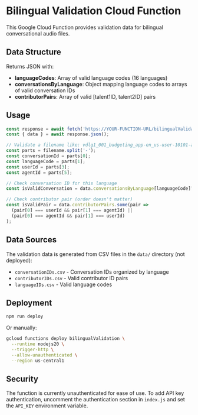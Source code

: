 # Bilingual Validation Cloud Function

This Google Cloud Function provides validation data for bilingual conversational audio files.

## Data Structure

Returns JSON with:
- **languageCodes**: Array of valid language codes (16 languages)
- **conversationsByLanguage**: Object mapping language codes to arrays of valid conversation IDs
- **contributorPairs**: Array of valid [talent1ID, talent2ID] pairs

## Usage

```javascript
const response = await fetch('https://YOUR-FUNCTION-URL/bilingualValidation');
const { data } = await response.json();

// Validate a filename like: vdlg1_001_budgeting_app-en_us-user-10101-agent-10102
const parts = filename.split('-');
const conversationId = parts[0];
const languageCode = parts[1];
const userId = parts[3];
const agentId = parts[5];

// Check conversation ID for this language
const isValidConversation = data.conversationsByLanguage[languageCode]?.includes(conversationId);

// Check contributor pair (order doesn't matter)
const isValidPair = data.contributorPairs.some(pair =>
  (pair[0] === userId && pair[1] === agentId) ||
  (pair[0] === agentId && pair[1] === userId)
);
```

## Data Sources

The validation data is generated from CSV files in the `data/` directory (not deployed):
- `conversationIDs.csv` - Conversation IDs organized by language
- `contributorIDs.csv` - Valid contributor ID pairs
- `languageIDs.csv` - Valid language codes

## Deployment

```bash
npm run deploy
```

Or manually:
```bash
gcloud functions deploy bilingualValidation \
  --runtime nodejs20 \
  --trigger-http \
  --allow-unauthenticated \
  --region us-central1
```

## Security

The function is currently unauthenticated for ease of use. To add API key authentication, uncomment the authentication section in `index.js` and set the `API_KEY` environment variable.
